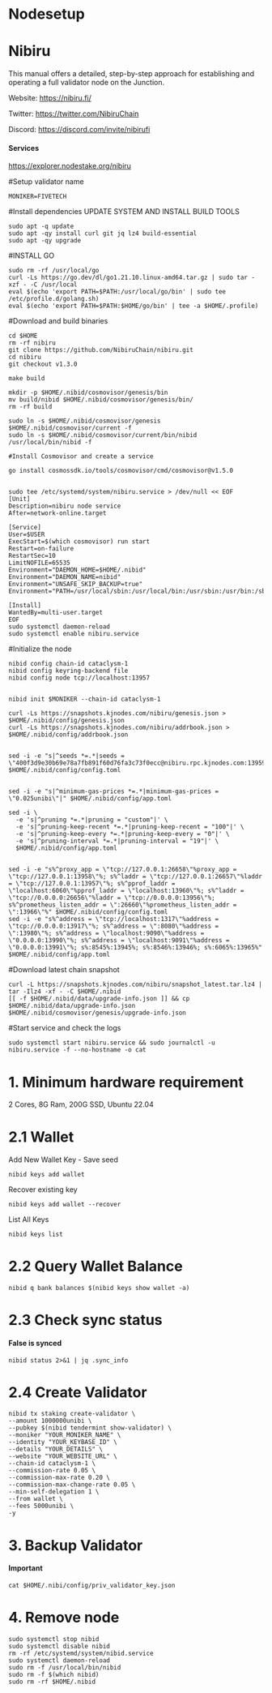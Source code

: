 # Nodesetup
# Nibiru
This manual offers a detailed, step-by-step approach for establishing and operating a full validator node on the Junction.

Website: https://nibiru.fi/


Twitter: https://twitter.com/NibiruChain

Discord: https://discord.com/invite/nibirufi


#### Services

https://explorer.nodestake.org/nibiru

#Setup validator name
```
MONIKER=FIVETECH
```

#Install dependencies UPDATE SYSTEM AND INSTALL BUILD TOOLS
```
sudo apt -q update
sudo apt -qy install curl git jq lz4 build-essential
sudo apt -qy upgrade
```

#INSTALL GO
```
sudo rm -rf /usr/local/go
curl -Ls https://go.dev/dl/go1.21.10.linux-amd64.tar.gz | sudo tar -xzf - -C /usr/local
eval $(echo 'export PATH=$PATH:/usr/local/go/bin' | sudo tee /etc/profile.d/golang.sh)
eval $(echo 'export PATH=$PATH:$HOME/go/bin' | tee -a $HOME/.profile)
```

#Download and build binaries
```
cd $HOME
rm -rf nibiru
git clone https://github.com/NibiruChain/nibiru.git
cd nibiru
git checkout v1.3.0

make build

mkdir -p $HOME/.nibid/cosmovisor/genesis/bin
mv build/nibid $HOME/.nibid/cosmovisor/genesis/bin/
rm -rf build

sudo ln -s $HOME/.nibid/cosmovisor/genesis $HOME/.nibid/cosmovisor/current -f
sudo ln -s $HOME/.nibid/cosmovisor/current/bin/nibid /usr/local/bin/nibid -f

#Install Cosmovisor and create a service

go install cosmossdk.io/tools/cosmovisor/cmd/cosmovisor@v1.5.0


sudo tee /etc/systemd/system/nibiru.service > /dev/null << EOF
[Unit]
Description=nibiru node service
After=network-online.target

[Service]
User=$USER
ExecStart=$(which cosmovisor) run start
Restart=on-failure
RestartSec=10
LimitNOFILE=65535
Environment="DAEMON_HOME=$HOME/.nibid"
Environment="DAEMON_NAME=nibid"
Environment="UNSAFE_SKIP_BACKUP=true"
Environment="PATH=/usr/local/sbin:/usr/local/bin:/usr/sbin:/usr/bin:/sbin:/bin:/usr/games:/usr/local/games:/snap/bin:$HOME/.nibid/cosmovisor/current/bin"

[Install]
WantedBy=multi-user.target
EOF
sudo systemctl daemon-reload
sudo systemctl enable nibiru.service
```

#Initialize the node
```
nibid config chain-id cataclysm-1
nibid config keyring-backend file
nibid config node tcp://localhost:13957


nibid init $MONIKER --chain-id cataclysm-1

curl -Ls https://snapshots.kjnodes.com/nibiru/genesis.json > $HOME/.nibid/config/genesis.json
curl -Ls https://snapshots.kjnodes.com/nibiru/addrbook.json > $HOME/.nibid/config/addrbook.json


sed -i -e "s|^seeds *=.*|seeds = \"400f3d9e30b69e78a7fb891f60d76fa3c73f0ecc@nibiru.rpc.kjnodes.com:13959\"|" $HOME/.nibid/config/config.toml


sed -i -e "s|^minimum-gas-prices *=.*|minimum-gas-prices = \"0.025unibi\"|" $HOME/.nibid/config/app.toml

sed -i \
  -e 's|^pruning *=.*|pruning = "custom"|' \
  -e 's|^pruning-keep-recent *=.*|pruning-keep-recent = "100"|' \
  -e 's|^pruning-keep-every *=.*|pruning-keep-every = "0"|' \
  -e 's|^pruning-interval *=.*|pruning-interval = "19"|' \
  $HOME/.nibid/config/app.toml


sed -i -e "s%^proxy_app = \"tcp://127.0.0.1:26658\"%proxy_app = \"tcp://127.0.0.1:13958\"%; s%^laddr = \"tcp://127.0.0.1:26657\"%laddr = \"tcp://127.0.0.1:13957\"%; s%^pprof_laddr = \"localhost:6060\"%pprof_laddr = \"localhost:13960\"%; s%^laddr = \"tcp://0.0.0.0:26656\"%laddr = \"tcp://0.0.0.0:13956\"%; s%^prometheus_listen_addr = \":26660\"%prometheus_listen_addr = \":13966\"%" $HOME/.nibid/config/config.toml
sed -i -e "s%^address = \"tcp://localhost:1317\"%address = \"tcp://0.0.0.0:13917\"%; s%^address = \":8080\"%address = \":13980\"%; s%^address = \"localhost:9090\"%address = \"0.0.0.0:13990\"%; s%^address = \"localhost:9091\"%address = \"0.0.0.0:13991\"%; s%:8545%:13945%; s%:8546%:13946%; s%:6065%:13965%" $HOME/.nibid/config/app.toml
```

#Download latest chain snapshot
```
curl -L https://snapshots.kjnodes.com/nibiru/snapshot_latest.tar.lz4 | tar -Ilz4 -xf - -C $HOME/.nibid
[[ -f $HOME/.nibid/data/upgrade-info.json ]] && cp $HOME/.nibid/data/upgrade-info.json $HOME/.nibid/cosmovisor/genesis/upgrade-info.json
```

#Start service and check the logs
```
sudo systemctl start nibiru.service && sudo journalctl -u nibiru.service -f --no-hostname -o cat
```


# 1. Minimum hardware requirement
2 Cores, 8G Ram,  200G SSD, Ubuntu 22.04

# 2.1 Wallet
Add New Wallet Key - Save seed
```
nibid keys add wallet
```
Recover existing key
```
nibid keys add wallet --recover
```
List All Keys
```
nibid keys list
```
# 2.2 Query Wallet Balance
```
nibid q bank balances $(nibid keys show wallet -a)
```
# 2.3 Check sync status
#### False is synced
```
nibid status 2>&1 | jq .sync_info
```
# 2.4 Create Validator
```
nibid tx staking create-validator \
--amount 1000000unibi \
--pubkey $(nibid tendermint show-validator) \
--moniker "YOUR_MONIKER_NAME" \
--identity "YOUR_KEYBASE_ID" \
--details "YOUR_DETAILS" \
--website "YOUR_WEBSITE_URL" \
--chain-id cataclysm-1 \
--commission-rate 0.05 \
--commission-max-rate 0.20 \
--commission-max-change-rate 0.05 \
--min-self-delegation 1 \
--from wallet \
--fees 5000unibi \
-y
```




# 3. Backup Validator
#### Important
```
cat $HOME/.nibi/config/priv_validator_key.json
```
# 4. Remove node
```
sudo systemctl stop nibid
sudo systemctl disable nibid
rm -rf /etc/systemd/system/nibid.service
sudo systemctl daemon-reload
sudo rm -f /usr/local/bin/nibid
sudo rm -f $(which nibid)
sudo rm -rf $HOME/.nibid
```
